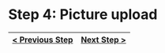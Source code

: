 # Step 4: Picture upload

[//]: # (head-end)




[//]: # (foot-start)

[{]: <helper> (navStep)

| [< Previous Step](https://github.com/Urigo/WhatsApp-Clone-Server/tree/master@2.0.2/.tortilla/manuals/views/step4.md) | [Next Step >](https://github.com/Urigo/WhatsApp-Clone-Server/tree/master@2.0.2/.tortilla/manuals/views/step6.md) |
|:--------------------------------|--------------------------------:|

[}]: #
